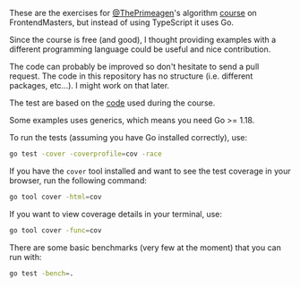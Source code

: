 These are the exercises for [@ThePrimeagen](https://github.com/ThePrimeagen)'s algorithm
[course](https://frontendmasters.com/courses/algorithms) on FrontendMasters,
but instead of using TypeScript it uses Go.

Since the course is free (and good), I thought providing examples with
a different programming language could be useful and nice contribution.

The code can probably be improved so don't hesitate to send a pull request.
The code in this repository has no structure (i.e. different packages, etc...).
I might work on that later.

The test are based on the [code](https://github.com/ThePrimeagen/kata-machine)
used during the course.

Some examples uses generics, which means you need Go >= 1.18.

To run the tests (assuming you have Go installed correctly), use:

```sh
go test -cover -coverprofile=cov -race
```

If you have the `cover` tool installed and want to see the test coverage in
your browser, run the following command:

```sh
go tool cover -html=cov
```

If you want to view coverage details in your terminal, use:

```sh
go tool cover -func=cov
```

There are some basic benchmarks (very few at the moment) that you can run with:

```sh
go test -bench=.
```
